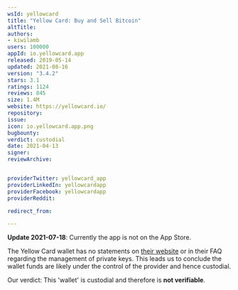 ```yaml
---
wsId: yellowcard
title: "Yellow Card: Buy and Sell Bitcoin"
altTitle: 
authors:
- kiwilamb
users: 100000
appId: io.yellowcard.app
released: 2019-05-14
updated: 2021-08-16
version: "3.4.2"
stars: 3.1
ratings: 1124
reviews: 845
size: 1.4M
website: https://yellowcard.io/
repository: 
issue: 
icon: io.yellowcard.app.png
bugbounty: 
verdict: custodial
date: 2021-04-13
signer: 
reviewArchive:


providerTwitter: yellowcard_app
providerLinkedIn: yellowcardapp
providerFacebook: yellowcardapp
providerReddit: 

redirect_from:

---
```



**Update 2021-07-18**: Currently the app is not on the App Store.

The Yellow Card wallet has no statements on [their website](https://yellowcard.io/) or in their FAQ regarding the management of private keys.
This leads us to conclude the wallet funds are likely under the control of the provider and hence custodial.

Our verdict: This 'wallet' is custodial and therefore is **not verifiable**.

